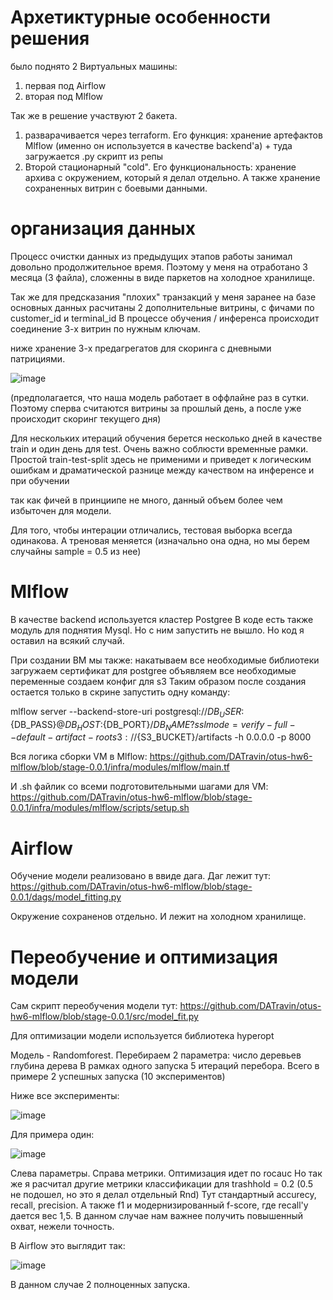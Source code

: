 # Архетиктурные особенности решения

было поднято 2 Виртуальных машины:

1) первая под Airflow
2) вторая под Mlflow

Так же в решение участвуют 2 бакета. 
1) разварачивается через terraform. Его функция: хранение артефактов Mlflow (именно он используется в качестве backend'а) + туда загружается .py скрипт из репы
2) Второй стационарный "cold". Его функциональность: хранение архива с окружением, который я делал отдельно. А также хранение сохраненных витрин с боевыми данными.

# организация данных

Процесс очистки данных из предыдущих этапов работы занимал довольно продолжительное время. Поэтому у меня на отработано 3 месяца (3 файла), сложенны в виде паркетов на холодное хранилище.




Так же для предсказания "плохих" транзакций у меня заранее на базе основных данных расчитаны 2 дополнительные витрины, с фичами по customer_id и terminal_id
В процессе обучения / инференса происходит соединение 3-х витрин по нужным ключам.

ниже хранение 3-х предагрегатов для скоринга с дневными патрициями. 

![image](https://github.com/user-attachments/assets/fcf440ee-1519-4a58-90f3-c1b00141937f)

(предполагается, что наша модель работает в оффлайне раз в сутки. Поэтому сперва считаются витрины за прошлый день, а после уже происходит скоринг текущего дня)

Для нескольких итераций обучения берется несколько дней в качестве train и один день для test.
Очень важно соблюсти временные рамки. Простой train-test-split здесь не применими и приведет к логическим ошибкам и драматической разнице между качеством на инференсе и при обучении

так как фичей в принциипе не много, данный объем более чем избыточен для модели.

Для того, чтобы интерации отличались, тестовая выборка всегда одинакова. А треновая меняется (изначально она одна, но мы берем случайны sample = 0.5 из нее)

# Mlflow

В качестве backend используется кластер Postgree 
В коде есть также модуль для поднятия Mysql. Но с ним запустить не вышло. Но код я оставил на всякий случай.

При создании ВМ мы также:
  накатываем все необходимые библиотеки
  загружаем сертификат для postgree
  объявляем все необходимые переменные
  создаем конфиг для s3
Таким образом после создания остается только в скрине запустить одну команду:

mlflow server --backend-store-uri postgresql://${DB_USER}:${DB_PASS}@${DB_HOST}:${DB_PORT}/${DB_NAME}?sslmode=verify-full --default-artifact-root s3://${S3_BUCKET}/artifacts -h 0.0.0.0 -p 8000

Вся логика сборки VM в Mlflow:
https://github.com/DATravin/otus-hw6-mlflow/blob/stage-0.0.1/infra/modules/mlflow/main.tf

И .sh файлик со всеми подготовительными шагами для VM:
https://github.com/DATravin/otus-hw6-mlflow/blob/stage-0.0.1/infra/modules/mlflow/scripts/setup.sh 


# Airflow

Обучение модели реализовано в ввиде дага. Даг лежит тут:
https://github.com/DATravin/otus-hw6-mlflow/blob/stage-0.0.1/dags/model_fitting.py  

Окружение сохраненов отдельно. И лежит на холодном хранилище.

# Переобучение и оптимизация модели

Сам скрипт переобучения модели тут:
https://github.com/DATravin/otus-hw6-mlflow/blob/stage-0.0.1/src/model_fit.py 

Для оптимизации модели используется библиотека hyperopt

Модель - Randomforest.
Перебираем 2 параметра: 
  число деревьев
  глубина дерева
В рамках одного запуска 5 итераций перебора.
Всего в примере 2 успешных запуска (10 экспериментов)

Ниже все эксперименты:

![image](https://github.com/user-attachments/assets/ad3fb96a-077b-4dbe-b025-afb37d53b619)

Для примера один:

![image](https://github.com/user-attachments/assets/f42313e4-98ac-4b6a-a31c-d2c3cb1916e1)

Слева параметры. Справа метрики. Оптимизация идет по rocauc
Но так же я расчитал другие метрики классификации для trashhold = 0.2 (0.5 не подошел, но это я делал отдельный Rnd)
Тут стандартный accurecy, recall, precision. А также f1 и модернизированный f-score, где recall'у дается вес 1,5. В данном случае нам важнее получить повышенный охват, нежели точность.

В Airflow это выглядит так:

![image](https://github.com/user-attachments/assets/b0d398a6-bdaf-4376-a4e0-6716995f5d0c)

В данном случае 2 полноценных запуска.
  



